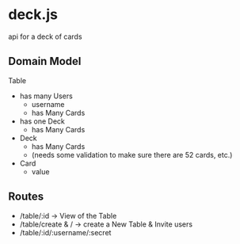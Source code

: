 deck.js
=======

api for a deck of cards

Domain Model
-------------

Table
- has many Users
  * username
  * has Many Cards
- has one Deck
  * has Many Cards
- Deck
  * has Many Cards
  * (needs some validation to make sure there are 52 cards, etc.)
- Card
  * value

Routes
----------
- /table/:id -> View of the Table
- /table/create & / -> create a New Table & Invite users
- /table/:id/:username/:secret


